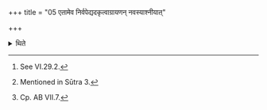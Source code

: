 +++
title = "05 एतामेव निर्वपेद्यदकृत्वाग्रायणन् नवस्याश्नीयात्"

+++

<details><summary>थिते</summary>

5. (A sacrificer) who may eat of the new (crop) without having performed the Āgrayaṇa-offering[^1] should perform the same[^2] offering.[^3]  


[^1]: See VI.29.2.  

[^2]: Mentioned in Sūtra 3.  

[^3]: Cp. AB VII.7.
</details>
